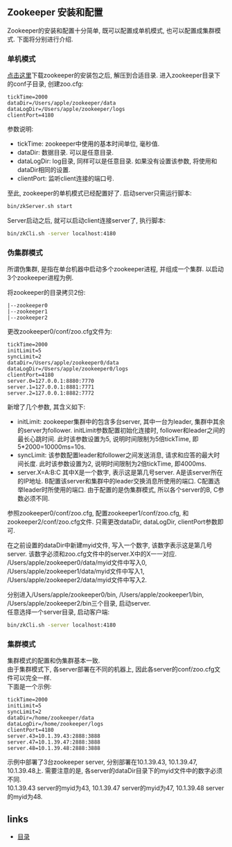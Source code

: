 Zookeeper  安装和配置
----

Zookeeper的安装和配置十分简单, 既可以配置成单机模式, 也可以配置成集群模式.
下面将分别进行介绍.

### 单机模式
[点击这里](http://zookeeper.apache.org/releases.html)下载zookeeper的安装包之后, 解压到合适目录.
进入zookeeper目录下的conf子目录, 创建zoo.cfg:
```
tickTime=2000  
dataDir=/Users/apple/zookeeper/data  
dataLogDir=/Users/apple/zookeeper/logs  
clientPort=4180  
```
参数说明:
+ tickTime: zookeeper中使用的基本时间单位, 毫秒值.  
+ dataDir: 数据目录. 可以是任意目录.  
+ dataLogDir: log目录, 同样可以是任意目录. 如果没有设置该参数, 将使用和dataDir相同的设置.  
+ clientPort: 监听client连接的端口号.

至此, zookeeper的单机模式已经配置好了. 启动server只需运行脚本:
```bash
bin/zkServer.sh start
```
Server启动之后, 就可以启动client连接server了, 执行脚本:
```bash
bin/zkCli.sh -server localhost:4180
```

### 伪集群模式
所谓伪集群, 是指在单台机器中启动多个zookeeper进程, 并组成一个集群. 以启动3个zookeeper进程为例.

将zookeeper的目录拷贝2份:
```
|--zookeeper0
|--zookeeper1
|--zookeeper2
```

更改zookeeper0/conf/zoo.cfg文件为:
```
tickTime=2000  
initLimit=5  
syncLimit=2  
dataDir=/Users/apple/zookeeper0/data  
dataLogDir=/Users/apple/zookeeper0/logs  
clientPort=4180
server.0=127.0.0.1:8880:7770  
server.1=127.0.0.1:8881:7771  
server.2=127.0.0.1:8882:7772
```
新增了几个参数, 其含义如下:
+ initLimit: zookeeper集群中的包含多台server, 其中一台为leader, 集群中其余的server为follower. initLimit参数配置初始化连接时, follower和leader之间的最长心跳时间. 此时该参数设置为5, 说明时间限制为5倍tickTime, 即5*2000=10000ms=10s.
+ syncLimit: 该参数配置leader和follower之间发送消息, 请求和应答的最大时间长度. 此时该参数设置为2, 说明时间限制为2倍tickTime, 即4000ms.
+ server.X=A:B:C 其中X是一个数字, 表示这是第几号server. A是该server所在的IP地址. B配置该server和集群中的leader交换消息所使用的端口. C配置选举leader时所使用的端口. 由于配置的是伪集群模式, 所以各个server的B, C参数必须不同.

参照zookeeper0/conf/zoo.cfg, 配置zookeeper1/conf/zoo.cfg, 和zookeeper2/conf/zoo.cfg文件. 只需更改dataDir, dataLogDir, clientPort参数即可.

在之前设置的dataDir中新建myid文件, 写入一个数字, 该数字表示这是第几号server. 该数字必须和zoo.cfg文件中的server.X中的X一一对应.  
/Users/apple/zookeeper0/data/myid文件中写入0, /Users/apple/zookeeper1/data/myid文件中写入1, /Users/apple/zookeeper2/data/myid文件中写入2.

分别进入/Users/apple/zookeeper0/bin, /Users/apple/zookeeper1/bin, /Users/apple/zookeeper2/bin三个目录, 启动server.  
任意选择一个server目录, 启动客户端:
```bash
bin/zkCli.sh -server localhost:4180
```

### 集群模式
集群模式的配置和伪集群基本一致.  
由于集群模式下, 各server部署在不同的机器上, 因此各server的conf/zoo.cfg文件可以完全一样.  
下面是一个示例:
```
tickTime=2000  
initLimit=5  
syncLimit=2  
dataDir=/home/zookeeper/data  
dataLogDir=/home/zookeeper/logs  
clientPort=4180
server.43=10.1.39.43:2888:3888
server.47=10.1.39.47:2888:3888  
server.48=10.1.39.48:2888:3888
```
示例中部署了3台zookeeper server, 分别部署在10.1.39.43, 10.1.39.47, 10.1.39.48上.
需要注意的是, 各server的dataDir目录下的myid文件中的数字必须不同.  
10.1.39.43 server的myid为43, 10.1.39.47 server的myid为47, 10.1.39.48 server的myid为48.










links
-----
+ [目录](../golang)
